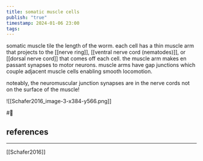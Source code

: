 ```yaml
---
title: somatic muscle cells
publish: "true"
timestamp: 2024-01-06 23:00
tags:
---
```

somatic muscle tile the length of the worm. each cell has a thin muscle arm that projects to the [[nerve ring]], [[ventral nerve cord (nematodes)]], or [[dorsal nerve cord]] that comes off each cell. the muscle arm makes en passant synapses to motor neurons. muscle arms have gap junctions which couple adjacent muscle cells enabling smooth locomotion.

noteably, the neuromuscular junction synapses are in the nerve cords not on the surface of the muscle!

![[Schafer2016_image-3-x384-y566.png]]

#🥚 
## references
---
[[Schafer2016]]